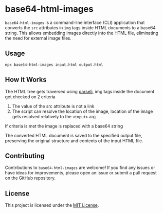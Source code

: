 # base64-html-images

`base64-html-images` is a command-line interface (CLI) application that converts the `src` attributes in `img` tags inside HTML documents to a base64 string. This allows embedding images directly into the HTML file, eliminating the need for external image files.

## Usage

```
npx base64-html-images input.html output.html
```

## How it Works

The HTML tree gets traversed using [parse5](https://github.com/inikulin/parse5), img tags inside the document get checked on 2 criteria

1. The value of the src attribute is not a link
2. The script can resolve the location of the image, location of the image gets resolved relatively to the `<input>` arg

If criteria is met the image is replaced with a base64 string

The converted HTML document is saved to the specified output file, preserving the original structure and contents of the input HTML file.

## Contributing

Contributions to `base64-html-images` are welcome! If you find any issues or have ideas for improvements, please open an issue or submit a pull request on the GitHub repository.

## License

This project is licensed under the [MIT License](LICENSE).

